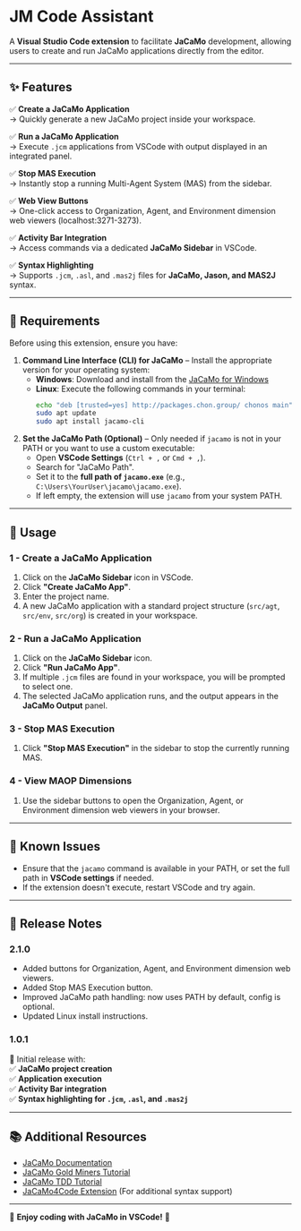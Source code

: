 # JM Code Assistant

A **Visual Studio Code extension** to facilitate **JaCaMo** development, allowing users to create and run JaCaMo applications directly from the editor.

---

## **✨ Features**
✅ **Create a JaCaMo Application**  
→ Quickly generate a new JaCaMo project inside your workspace.

✅ **Run a JaCaMo Application**  
→ Execute `.jcm` applications from VSCode with output displayed in an integrated panel.

✅ **Stop MAS Execution**  
→ Instantly stop a running Multi-Agent System (MAS) from the sidebar.

✅ **Web View Buttons**  
→ One-click access to Organization, Agent, and Environment dimension web viewers (localhost:3271-3273).

✅ **Activity Bar Integration**  
→ Access commands via a dedicated **JaCaMo Sidebar** in VSCode.

✅ **Syntax Highlighting**  
→ Supports `.jcm`, `.asl`, and `.mas2j` files for **JaCaMo, Jason, and MAS2J** syntax.

---

## **📌 Requirements**
Before using this extension, ensure you have:  
1. **Command Line Interface (CLI) for JaCaMo** – Install the appropriate version for your operating system:
   - **Windows**: Download and install from the [JaCaMo for Windows](https://github.com/chon-group/win-jacamo)
   - **Linux**: Execute the following commands in your terminal:
     ```sh
     echo "deb [trusted=yes] http://packages.chon.group/ chonos main" | sudo tee /etc/apt/sources.list.d/chonos.list
     sudo apt update
     sudo apt install jacamo-cli
     ```
2. **Set the JaCaMo Path (Optional)** – Only needed if `jacamo` is not in your PATH or you want to use a custom executable:
    - Open **VSCode Settings** (`Ctrl + ,` or `Cmd + ,`).
    - Search for "JaCaMo Path".
    - Set it to the **full path of `jacamo.exe`** (e.g., `C:\Users\YourUser\jacamo\jacamo.exe`).
    - If left empty, the extension will use `jacamo` from your system PATH.

---

## **📂 Usage**
### **1 - Create a JaCaMo Application**
1. Click on the **JaCaMo Sidebar** icon in VSCode.
2. Click **"Create JaCaMo App"**.
3. Enter the project name.
4. A new JaCaMo application with a standard project structure (`src/agt`, `src/env`, `src/org`) is created in your workspace.

### **2 - Run a JaCaMo Application**
1. Click on the **JaCaMo Sidebar** icon.
2. Click **"Run JaCaMo App"**.
3. If multiple `.jcm` files are found in your workspace, you will be prompted to select one.
4. The selected JaCaMo application runs, and the output appears in the **JaCaMo Output** panel.

### **3 - Stop MAS Execution**
1. Click **"Stop MAS Execution"** in the sidebar to stop the currently running MAS.

### **4 - View MAOP Dimensions**
1. Use the sidebar buttons to open the Organization, Agent, or Environment dimension web viewers in your browser.

---

## **🐞 Known Issues**
- Ensure that the `jacamo` command is available in your PATH, or set the full path in **VSCode settings** if needed.
- If the extension doesn't execute, restart VSCode and try again.

---

## **📌 Release Notes**
### **2.1.0**
- Added buttons for Organization, Agent, and Environment dimension web viewers.
- Added Stop MAS Execution button.
- Improved JaCaMo path handling: now uses PATH by default, config is optional.
- Updated Linux install instructions.

### **1.0.1**
🚀 Initial release with:  
✅ **JaCaMo project creation**  
✅ **Application execution**  
✅ **Activity Bar integration**  
✅ **Syntax highlighting for `.jcm`, `.asl`, and `.mas2j`**  

---

## **📚 Additional Resources**
- [JaCaMo Documentation](https://jacamo-lang.github.io/)
- [JaCaMo Gold Miners Tutorial](https://jacamo-lang.github.io/jacamo/tutorials/gold-miners/readme.html)
- [JaCaMo TDD Tutorial](https://jacamo-lang.github.io/jacamo/tutorials/tdd/readme.html)
- [JaCaMo4Code Extension](https://marketplace.visualstudio.com/items?itemName=tabajara-krausburg.jacamo4code) (For additional syntax support)   

---

🌟 **Enjoy coding with JaCaMo in VSCode!** 🚀


